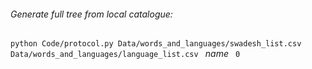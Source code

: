 
###### Generate full tree from local catalogue:

`python Code/protocol.py Data/words_and_languages/swadesh_list.csv Data/words_and_languages/language_list.csv ` *name* ` 0`
